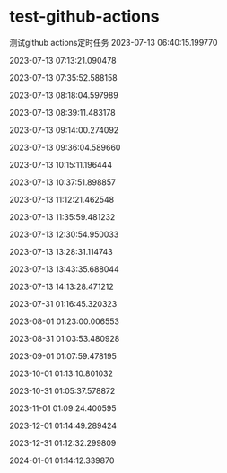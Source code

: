 # test-github-actions
测试github actions定时任务
2023-07-13 06:40:15.199770

2023-07-13 07:13:21.090478

2023-07-13 07:35:52.588158

2023-07-13 08:18:04.597989

2023-07-13 08:39:11.483178

2023-07-13 09:14:00.274092

2023-07-13 09:36:04.589660

2023-07-13 10:15:11.196444

2023-07-13 10:37:51.898857

2023-07-13 11:12:21.462548

2023-07-13 11:35:59.481232

2023-07-13 12:30:54.950033

2023-07-13 13:28:31.114743

2023-07-13 13:43:35.688044

2023-07-13 14:13:28.471212

2023-07-31 01:16:45.320323

2023-08-01 01:23:00.006553

2023-08-31 01:03:53.480928

2023-09-01 01:07:59.478195

2023-10-01 01:13:10.801032

2023-10-31 01:05:37.578872

2023-11-01 01:09:24.400595

2023-12-01 01:14:49.289424

2023-12-31 01:12:32.299809

2024-01-01 01:14:12.339870

